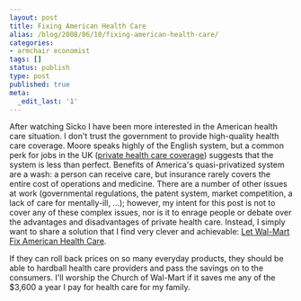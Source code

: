 ```yaml
---
layout: post
title: Fixing American Health Care
alias: /blog/2008/06/10/fixing-american-health-care/
categories:
- armchair economist
tags: []
status: publish
type: post
published: true
meta:
  _edit_last: '1'
---
```

After watching Sicko I have been more interested in the American health care situation. I don't trust the government to provide high-quality health care coverage. Moore speaks highly of the English system, but a common perk for jobs in the UK (<a title="effects on Brits who choose private health care" href="https://www.thisismoney.co.uk/tax-advice/income-tax/article.html?in_article_id=408244&amp;in_page_id=77" target="_blank">private health care coverage</a>) suggests that the system is less than perfect. Benefits of America's quasi-privatized system are a wash: a person can receive care, but insurance rarely covers the entire cost of operations and medicine. There are a number of other issues at work (governmental regulations, the patent system, market competition, a lack of care for mentally-ill, ...); however, my intent for this post is not to cover any of these complex issues, nor is it to enrage people or debate over the advantages and disadvantages of private health care. Instead, I simply want to share a solution that I find very clever and achievable: <a title="LetWalMartFixUSHealthCare" href="https://articles.moneycentral.msn.com/Investing/JubaksJournal/LetWalMartFixUSHealthCare.aspx" target="_blank">Let Wal-Mart Fix American Health Care</a>.

If they can roll back prices on so many everyday products, they should be able to hardball health care providers and pass the savings on to the consumers. I'll worship the Church of Wal-Mart if it saves me any of the $3,600 a year I pay for health care for my family.
